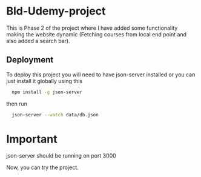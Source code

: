 # Bld-Udemy-project

This is Phase 2 of the project where I have added some functionality making the website dynamic (Fetching courses from local end point and also added a search bar).

## Deployment

To deploy this project you will need to have json-server installed or you can just install it globally using this 

```bash
  npm install -g json-server
```
then run 

```bash
  json-server --watch data/db.json 
```
# Important
json-server should be running on port 3000

Now, you can try the project.
